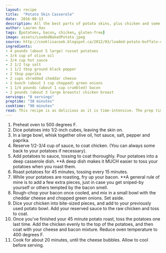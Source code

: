 ```yaml
---
layout: recipe
title:  "Potato Skin Casserole"
date:  2016-08-13
description: All the best parts of potato skins, plus chicken and some serious heat.
author: Lauren Oas
tags: [potatoes, bacon, chicken, gluten-free]
image: assets/LoadedBakedPotato.jpeg
source: http://cooklisacook.blogspot.ca/2012/03/loaded-potato-buffalo-chicken-casserole.html
ingredients:
- 4 pounds (about 5 large) russet potatoes
- 3/4 cup of olive oil
- 3/4 cup hot sauce
- 2 1/2 tsp salt
- 1 1/2 tbsp ground black pepper
- 2 tbsp paprika
- 2 cups shredded cheddar cheese
- 1 bunch (about 1 cup chopped) green onions
- 1 1/4 pounds (about 1 cup crumbled) bacon
- 2 pounds (about 3 large breasts) chicken breast
servings: "8 servings"
preptime: "30 minutes"
cooktime: "90 minutes"
read: This recipe is as delicious as it is time-intensive. The prep time can overlap some of the cook time, so it's not fully 2 hours that you'll need to make this, but it's not a quick weeknight meal. If you need to reduce the spice, increase your olive oil to hot sauce proportion (you really need to have enough wet ingredients, so don't just cut hot sauce). Serve it up with ranch dressing or sour cream, and you're all set! This casserole delivers truly magical leftovers too! **This recipe is marked gluten-free, but please be sure to check your ingredients that they are marked "gluten-free" before you serve to anybody with dietary restrictions.
---
```

1. Preheat oven to 500 degrees F.
2. Dice potatoes into 1/2-inch cubes, leaving the skin on.
3. In a large bowl, whisk together olive oil, hot sauce, salt, pepper and paprika.
4. Reserve 1/2-3/4 cup of sauce, to coat chicken. (You can always some back to your potatoes if necessary).
5. Add potatoes to sauce, tossing to coat thoroughly. Pour potatoes into a deep casserole dish. **A deep dish makes it MUCH easier to toss your potatoes when you roast them.
6. Roast potatoes for 45 minutes, tossing every 15 minutes.
7. While your potatoes are roasting, fry up your bacon. **A general rule of mine is to add a few extra pieces, just in case you get sniped-by yourself or others tempted by the bacon smell.
8. Rough-chop your bacon once cooled, and mix in a small bowl with the cheddar cheese and chopped green onions. Set aside.
9. Dice your chicken into bite-sized pieces, and add to your previously used potato bowl. Add your reserved sauce to the raw chicken and toss to coat.
10. Once you've finished your 45 minute potato roast, toss the potatoes one last time. Add the chicken evenly to the top of the potatoes, and then coat with your cheese and bacon mixture. Reduce oven temperature to 400 degrees F.
11. Cook for about 20 minutes, until the cheese bubbles. Allow to cool before serving.